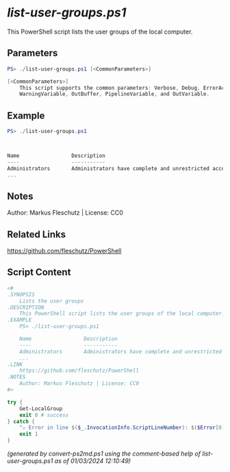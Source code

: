 *list-user-groups.ps1*
================

This PowerShell script lists the user groups of the local computer.

Parameters
----------
```powershell
PS> ./list-user-groups.ps1 [<CommonParameters>]

[<CommonParameters>]
    This script supports the common parameters: Verbose, Debug, ErrorAction, ErrorVariable, WarningAction, 
    WarningVariable, OutBuffer, PipelineVariable, and OutVariable.
```

Example
-------
```powershell
PS> ./list-user-groups.ps1



Name                 Description
----                 -----------
Administrators       Administrators have complete and unrestricted access to the computer/domain
...

```

Notes
-----
Author: Markus Fleschutz | License: CC0

Related Links
-------------
https://github.com/fleschutz/PowerShell

Script Content
--------------
```powershell
<#
.SYNOPSIS
	Lists the user groups
.DESCRIPTION
	This PowerShell script lists the user groups of the local computer.
.EXAMPLE
	PS> ./list-user-groups.ps1

	Name                 Description
	----                 -----------
	Administrators       Administrators have complete and unrestricted access to the computer/domain
	...
.LINK
	https://github.com/fleschutz/PowerShell
.NOTES
	Author: Markus Fleschutz | License: CC0
#>

try {
	Get-LocalGroup
	exit 0 # success
} catch {
	"⚠️ Error in line $($_.InvocationInfo.ScriptLineNumber): $($Error[0])"
	exit 1
}
```

*(generated by convert-ps2md.ps1 using the comment-based help of list-user-groups.ps1 as of 01/03/2024 12:10:49)*
